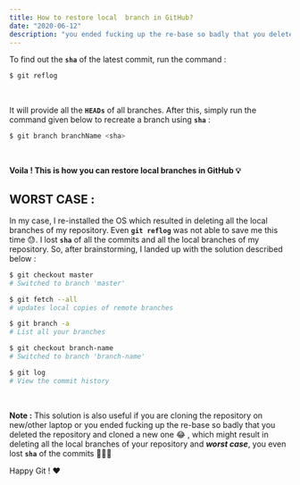 ```yaml
---
title: How to restore local  branch in GitHub?
date: "2020-06-12"
description: "you ended fucking up the re-base so badly that you deleted the repository and cloned a new one 😂"
---
```


To find out the **`sha`** of the latest commit, run the command :
```bash
$ git reflog
```
<br>

It will provide all the **`HEADs`** of all branches. After this, simply run the command given below to recreate a branch using **`sha`** :

```bash
$ git branch branchName <sha>
```
<br>

**Voila ! This is how you can restore local branches in GitHub 💡**

## WORST CASE :

In my case, I re-installed the OS which resulted in deleting all the local branches of my repository. Even **`git reflog`** was not able to save me this time 😓. I lost **`sha`** of all the commits and all the local branches of my repository. So, after brainstorming, I landed up with the solution described below :

```bash
$ git checkout master
# Switched to branch 'master'

$ git fetch --all
# updates local copies of remote branches

$ git branch -a
# List all your branches

$ git checkout branch-name
# Switched to branch 'branch-name'

$ git log
# View the commit history
```
<br>

**Note :** This solution is also useful if you are cloning the repository on new/other laptop or you ended fucking up the re-base so badly that you deleted the repository and cloned a new one 😂 , which might result in deleting all the local branches of your repository and <i>**worst case**</i>, you even lost **`sha`** of the commits 🤷🏻‍♀️

Happy Git ! ❤️